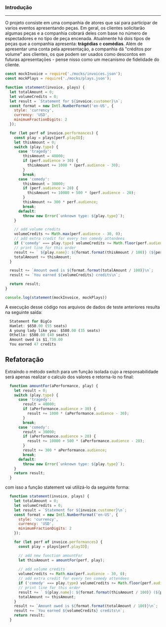 ### Introdução
----
O projeto consiste em uma companhia de atores que sai para participar de varios
eventos apresentando peças. Em geral, os clientes solicitarão algumas peças e
a companhia cobrará deles com base no número de espectadores e no tipo de peça
encenada. Atualmente há dois tipos de peças que a companhia apresenta: **trágédias**
e **comédias**. Além de apresentar uma conta pela apresentação, a companhia dá "créditos
por volume" aos clientes, os que podem ser usados como descontos em futuras apresentaçōes -
pense nisso como um mecanismo de fidelidade do cliente.

```javascript
const mockInvoice = require('./mocks/invoices.json');
const mockPlays = require('./mocks/plays.json');

function statement(invoice, plays) {
  let totalAmount = 0;
  let volumeCredits = 0;
  let result = `Statement for ${invoice.customer}\n`;
  const format = new Intl.NumberFormat('en-US', {
    style: 'currency',
    currency: 'USD',
    minimumFractionDigits: 2
  });

  for (let perf of invoice.performances) {
    const play = plays[perf.playID];
    let thisAmount = 0;
    switch (play.type) {
      case 'tragedy':
        thisAmount = 40000;
        if (perf.audience > 30) {
          thisAmount += 1000 * (perf.audience - 30);
        }
        break;
      case 'comedy':
        thisAmount = 30000;
        if (perf.audience > 20) {
          thisAmount += 10000 + 500 * (perf.audience - 20);
        }
        thisAmount += 300 * perf.audience;
        break;
      default:
        throw new Error(`unknown type: ${play.type}`);
    }

    // add volume credits
    volumeCredits += Math.max(perf.audience - 30, 0);
    // add extra credit for every ten comedy attendees
    if ('comedy' === play.type) volumeCredits += Math.floor(perf.audience / 5);
    // print line for this order
    result += ` ${play.name}: ${format.format(thisAmount / 100)} (${perf.audience} seats)\n`;
    totalAmount += thisAmount;
  }

  result += `Amount owed is ${format.format(totalAmount / 100)}\n`;
  result += `You earned ${volumeCredits} credits\n`;

  return result;
}

console.log(statement(mockInvoice, mockPlays))
```

A execução desse código nos arquivos de dados de teste anteriores resulta
na seguinte saída:

```javascript
  Statement for BigCo
  Hamlet: $650.00 (55 seats)
  A young lady like you: $580.00 (35 seats)
  Othello: $500.00 (40 seats)
  Amount owed is $1,730.00
  You earned 47 credits
```

## Refatoração

Extraíndo o método switch para um função isolada cujo a responsabilidade será apenas realizar o calculo dos valores e retorna-lo
no final:

```javascript
  function amountFor(aPerformance, play) {
    let result = 0;
    switch (play.type) {
      case 'tragedy':
        result = 40000;
        if (aPerformance.audience > 30) {
          result += 1000 * (aPerformance.audience - 30);
        }
        break;
      case 'comedy':
        result = 30000;
        if (aPerformance.audience > 20) {
          result += 10000 + 500 * (aPerformance.audience - 20);
        }
        result += 300 * aPerformance.audience;
        break;
      default:
        throw new Error(`unknown type: ${play.type}`);
    }
    return result;
  }
```

com isso a função statement vai utilizá-lo da seguinte forma:

```javascript
  function statement(invoice, plays) {
    let totalAmount = 0;
    let volumeCredits = 0;
    let result = `Statement for ${invoice.customer}\n`;
    const format = new Intl.NumberFormat('en-US', {
      style: 'currency',
      currency: 'USD',
      minimumFractionDigits: 2
    });

    for (let perf of invoice.performances) {
      const play = plays[perf.playID];

      // add new function amountFor
      let thisAmount = amountFor(perf, play);
    
      // add volume credits
      volumeCredits += Math.max(perf.audience - 30, 0);
      // add extra credit for every ten comedy attendees
      if ('comedy' === play.type) volumeCredits += Math.floor(perf.audience / 5);
      // print line for this order
      result += ` ${play.name}: ${format.format(thisAmount / 100)} (${perf.audience} seats)\n`;
      totalAmount += thisAmount;
    }
    result += `Amount owed is ${format.format(totalAmount / 100)}\n`;
    result += `You earned ${volumeCredits} credits\n`;
    return result;
  }
```


